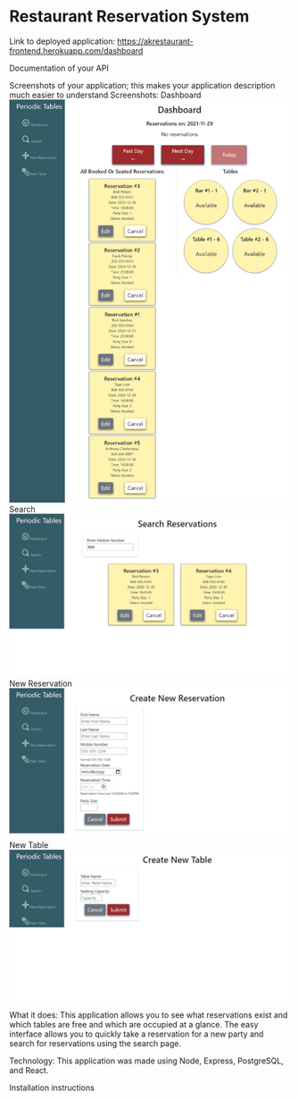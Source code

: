 # Restaurant Reservation System

Link to deployed application:
https://akrestaurant-frontend.herokuapp.com/dashboard



Documentation of your API


Screenshots of your application; this makes your application description much easier to understand
Screenshots:
Dashboard 
![dashboard](https://github.com/AndrewKehr/Restaurant/blob/main/readme/AKRestaurant.png)
Search
![search](https://github.com/AndrewKehr/Restaurant/blob/main/readme/AKRestaurantSearch.png)
New Reservation
![newRes](https://github.com/AndrewKehr/Restaurant/blob/main/readme/AKRestaurantNewRes.png)
New Table
![newTable](https://github.com/AndrewKehr/Restaurant/blob/main/readme/AKRestaurantNewTable.png)

What it does:
This application allows you to see what reservations exist and which tables are free and which are occupied at a glance.  The easy interface allows you to quickly take a reservation for a new party and search for reservations using the search page.

Technology:
This application was made using Node, Express, PostgreSQL, and React.

Installation instructions
